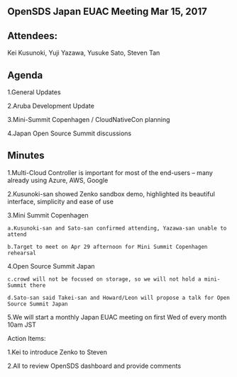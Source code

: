 ## OpenSDS Japan EUAC Meeting Mar 15, 2017 

## Attendees:
Kei Kusunoki, Yuji Yazawa, Yusuke Sato, Steven Tan



## Agenda
1.General Updates

2.Aruba Development Update

3.Mini-Summit Copenhagen / CloudNativeCon planning

4.Japan Open Source Summit discussions





 
 

## Minutes

1.Multi-Cloud Controller is important for most of the end-users – many already using Azure, AWS, Google

2.Kusunoki-san showed Zenko sandbox demo, highlighted its beautiful interface, simplicity and ease of use

3.Mini Summit Copenhagen

	a.Kusunoki-san and Sato-san confirmed attending, Yazawa-san unable to attend
	
	b.Target to meet on Apr 29 afternoon for Mini Summit Copenhagen rehearsal
	
4.Open Source Summit Japan

	c.crowd will not be focused on storage, so we will not hold a mini-Summit there
	
	d.Sato-san said Takei-san and Howard/Leon will propose a talk for Open Source Summit Japan
	
5.We will start a monthly Japan EUAC meeting on first Wed of every month 10am JST


Action Items:

1.Kei to introduce Zenko to Steven

2.All to review OpenSDS dashboard and provide comments


 





